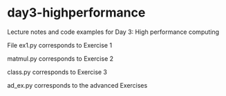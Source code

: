 # day3-highperformance
Lecture notes and code examples for Day 3: High performance computing

File ex1.py corresponds to Exercise 1

matmul.py corresponds to Exercise 2

class.py corresponds to Exercise 3

ad_ex.py corresponds to the advanced Exercises
